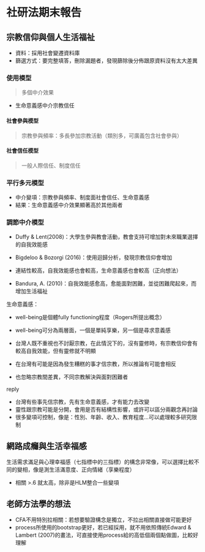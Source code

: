 # 社研法期末報告

## 宗教信仰與個人生活福祉

- 資料：採用社會變遷資料庫
- 篩選方式：要完整填答，刪除漏題者，發現篩除後分佈跟原資料沒有太大差異

### 使用模型
> 多個中介效果
- 生命意義感中介宗教信任

#### 社會參與模型
> 宗教參與頻率：多長參加宗教活動（類別多，可廣義包含社會參與）
#### 社會信任模型
> 一般人際信任、制度信任

### 平行多元模型

- 中介變項：宗教參與頻率、制度面社會信任、生命意義感
- 結果：生命意義感中介效果顯著高於其他兩者

### 調節中介模型
- Duffy & Lent(2008)：大學生參與教會活動，教會支持可增加對未來職業選擇的自我效能感
- Bigdeloo & Bozorgi (2016)：使用迴歸分析，發現宗教信仰會增加

- 連結性較高，自我效能感也會較高，生命意義感也會較高（正向想法）
- Bandura, A. (2010)：自我效能感愈高，愈能面對困難，並從困難爬起來，而增加生活福祉

生命意義感：
- well-being是個體fully functioning程度（Rogers所提出概念）
- well-being可分為兩層面，一個是單純享樂，另一個是尋求意義感

- 台灣人既不重視也不討厭宗教，在此情況下的，沒有靈修時，有宗教信仰會有較高自我效能，但有靈修就不明顯
- 在台灣有可能是因為發生糟糕的事才信宗教，所以推論有可能會相反
- 也忽略宗教間差異，不同宗教解決與面對困難者

reply
- 台灣有些事先信宗教，先有生命意義感，才有能力去改變
- 靈性跟宗教可能是分開，會用是否有結構性影響，或許可以區分兩觀念再討論
- 很多變項可控制，像是：性別、年齡、收入、教育程度...可以處理較多研究限制

## 網路成癮與生活幸福感

生活需求滿足與心理幸福感（七指標中的三指標）的構念非常像，可以選擇比較不同的變相，像是測生活滿意度、正向情緒（享樂程度）
- 相關 >.6 就太高，除非是HLM整合一些變項

## 老師方法學的想法

- CFA不用特別拉相關：若想要驗證構念是獨立，不拉出相關直接做可能更好
- process所使用的bootstrap更好，若已經採用，就不用依照傳統Edward & Lambert (2007)的畫法，可直接使用process給的高低個兩個點做圖，比較好理解